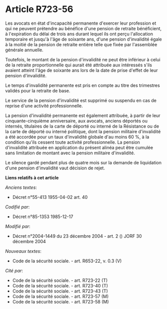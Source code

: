 # Article R723-56

Les avocats en état d'incapacité permanente d'exercer leur profession et qui ne peuvent prétendre au bénéfice d'une pension
de retraite bénéficient, à l'expiration du délai de trois ans durant lequel ils ont perçu l'allocation temporaire et jusqu'à
l'âge de soixante ans, d'une pension d'invalidité égale à la moitié de la pension de retraite entière telle que fixée par
l'assemblée générale annuelle.

Toutefois, le montant de la pension d'invalidité ne peut être inférieur à celui de la retraite proportionnelle qui aurait été
attribuée aux intéressés s'ils avaient atteint l'âge de soixante ans lors de la date de prise d'effet de leur pension
d'invalidité.

Le temps d'invalidité permanente est pris en compte au titre des trimestres validés pour la retraite de base.

Le service de la pension d'invalidité est supprimé ou suspendu en cas de reprise d'une activité professionnelle.

La pension d'invalidité permanente est également attribuée, à partir de leur cinquante-cinquième anniversaire, aux avocats,
anciens déportés ou internés, titulaires de la carte de déporté ou interné de la Résistance ou de la carte de déporté ou
interné politique, dont la pension militaire d'invalidité a été accordée pour un taux d'invalidité globale d'au moins 60 %, à
la condition qu'ils cessent toute activité professionnelle. La pension d'invalidité attribuée en application du présent
alinéa peut être cumulée sans limitation de montant avec la pension militaire d'invalidité.

Le silence gardé pendant plus de quatre mois sur la demande de liquidation d'une pension d'invalidité vaut décision de rejet.

**Liens relatifs à cet article**

_Anciens textes_:

  - Décret n°55-413 1955-04-02 art. 40

_Codifié par_:

  - Décret n°85-1353 1985-12-17

_Modifié par_:

  - Décret n°2004-1449 du 23 décembre 2004 - art. 2 () JORF 30 décembre 2004

_Nouveaux textes_:

  - Code de la sécurité sociale. - art. R653-22, v. 0.3 (V)

_Cité par_:

  - Code de la sécurité sociale. - art. R723-22 (T)
  - Code de la sécurité sociale. - art. R723-40 (T)
  - Code de la sécurité sociale. - art. R723-43 (T)
  - Code de la sécurité sociale. - art. R723-57 (M)
  - Code de la sécurité sociale. - art. R723-58 (M)
